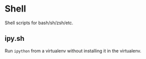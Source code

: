 # Shell

Shell scripts for bash/sh/zsh/etc.

## ipy.sh

Run `ipython` from a virtualenv without installing it in the virtualenv.
